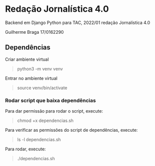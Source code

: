 # Redação Jornalística 4.0

Backend em Django Python para TAC, 2022/01 redação Jornalística 4.0

Guilherme Braga 17/0162290

## Dependências

Criar ambiente virtual

> python3 -m venv venv

Entrar no ambiente virtual

> source venv/bin/activate

### Rodar script que baixa dependências

Para dar permissão para rodar o script, execute:

> chmod +x dependencias.sh

Para verificar as permissões do script de dependências, execute:

> ls -l dependencias.sh

Para rodar, execute:

> ./dependencias.sh
